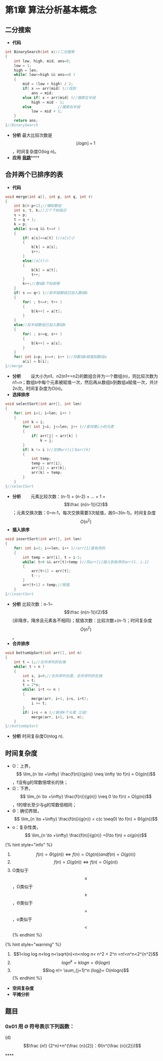 # 第1章 算法分析基本概念

## 二分搜索

* **代码**

```c
int BinarySearch(int x)//二分搜索 
{
	int low, high, mid, ans=0;
	low = 1;
	high = len;
	while( low<=high && ans==0 )
	{
		mid = (low + high) / 2;
		if( x == arr[mid] )//找到
			ans = mid; 
		else if( x < arr[mid] )//搜索左半段 
			high = mid - 1;
		else			//搜索右半段 
			low = mid + 1;
	}
	return ans;
}//BinarySearch
```

* **分析** 最大比较次数是 $$\lfloor log n \rfloor + 1$$ ，时间复杂度O\(log n\)。
* **应用** [**我跳**](http://dragonliu.tk/2020/03/09/%E4%BA%8C%E5%88%86%E6%90%9C%E7%B4%A2/)\*\*\*\*

## 合并两个已排序的表

* **代码**

```cpp
void merge(int a[], int p, int q, int r)
{
	int b[r-p+1];//辅助数组
	int s, t, k;//三个下标指示 
	s = p;
	t = q + 1;
	k = p;
	while( s<=q && t<=r )
	{
		if( a[s]<=a[t] )//a[s]小 
		{
			b[k] = a[s];
			s++;
		}
		else//a[t]小 
		{
			b[k] = a[t];
			t++;
		}
		k++;//数组b下标前移 
	} 
	if( s == q+1 )//前半段数组已加入数组b 
	{
		for( ; t<=r; t++ )
		{
			b[k++] = a[t];
		}
	} 
	else//后半段数组已加入数组b
	{
		for( ; s<=q; s++ )
		{
			b[k++] = a[s];
		}
	} 
	for( int i=p; i<=r; i++ )//将数组b赋值到数组a 
		a[i] = b[i];
}//merge
```

* **分析** 　　设大小为n1、n2\(n1&lt;=n2\)的数组合并为一个数组\(n\)，则比较次数为n1~n；数组b中每个元素被赋值一次，然后再从数组b到数组a赋值一次，共计2n次。时间复杂度为O\(n\)。 
* **选择排序**

```c
void selectSort(int arr[], int len)
{
	for( int i=1; i<len; i++ )
	{
		int k = i;
		for( int j=i; j<=len; j++ )//查找第i小的元素 
		{
			if( arr[j] < arr[k] )
				k = j;
		}
		if( k != i )//交换arr[i]与arr[k] 
		{
			int temp;
			temp = arr[i];
			arr[i] = arr[k];
			arr[k] = temp;
		} 
	}
}//selectSort
```

* **分析** 　　元素比较次数：\(n-1\) + \(n-2\) + ... + 1 = $$\frac {n(n-1)}{2}$$ ；元素交换次数：0~n-1，每次交换需要3次赋值，故0~3\(n-1\)。时间复杂度 $$O(n^2)$$ 
* **插入排序**

```c
void insertSort(int arr[], int len)
{
	for( int i=2; i<=len; i++ )//arr[1]是有序的 
	{
		int temp = arr[i], t = i-1;
		while( t>0 && arr[t]>temp )//将arr[i]插入到有序的arr[1..i-1] 
		{
			arr[t+1] = arr[t];
			t--;
		} 
		arr[t+1] = temp;//赋值
	}
}//insertSort
```

* **分析** 比较次数：n-1~$$\frac {n(n-1)}{2}$$\(非降序，降序且元素各不相同\)；赋值次数：比较次数+\(n-1\)；时间复杂度 $$O(n^2)$$。
* **合并排序**

```c
void bottumUpSort(int arr[], int n)
{
	int t = 1;//合并序列的右端 
	while( t < n )
	{
		int s, i=0;//合并序列长度、合并序列的左端  
		s = t; 
		t = 2*s;
		while( i+t <= n ) 
		{
			merge(arr, i+1, i+s, i+t);
			i += t; 
		} 
		if( i+s < n )//剩余k个元素（2组） 
			merge(arr, i+1, i+s, n);
	} 
}//bottomUpSort
```

* **分析** 时间复杂度O\(nlog n\).

## 时间复杂度

* O：上界， $$ \lim_{n \to +\infty}  \frac{f(n)}{g(n)} \neq \infty \to		f(n) = O(g(n))$$，f没有g的常数倍增长的快；
* Ω：下界， $$ \lim_{n \to +\infty}  \frac{f(n)}{g(n)} \neq 0 \to		f(n) = Ω(g(n))$$，f的增长至少与g的常数倍相同；
* Θ：确切界限， $$ \lim_{n \to +\infty}  \frac{f(n)}{g(n)} = c(c \neq0) \to		f(n) = Θ(g(n))$$
* o：复杂性类， $$ \lim_{n \to +\infty}  \frac{f(n)}{g(n)} =0\to		f(n) = o(g(n))$$

{% hint style="info" %}
1. $$f(n) = Θ(g(n)) \Leftrightarrow f(n) = O(g(n))　and　 f(n) = Ω(g(n))$$
2.  $$ f(n) = Ω(g(n))  \Leftrightarrow f(n) = O(g(n))$$ 
3. O类似于 $$\leq$$ ，Ω类似于 $$\geq$$ ，Θ类似于 $$=$$ ，o类似于 $$<$$ 
{% endhint %}

{% hint style="warning" %}
1. $$1<log log n<log n<\sqrt{n}<n<nlog n< n^2 < 2^n <n!<n^n<2^{n^2}$$ 
2. $$logn^k = klogn=Θ(logn)$$ 
3. $$log n!= \sum_{j=1}^n {logj}= O(nlogn)$$ 
{% endhint %}

* **空间复杂度**
* **平摊分析**

## 题目

### 0x01 用 _Θ_ 符号表示下列函数：

\(d\) $$\frac {n!} {2^n}+n^{\frac {n}{2}}：Θ(n^{\frac {n}{2}})$$ 

\*\*\*\*

  






